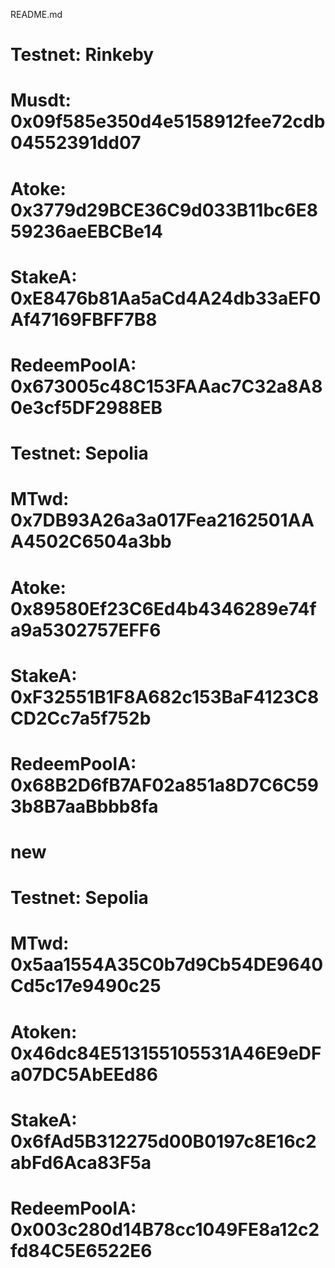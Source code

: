 README.md

# Testnet: Rinkeby

# Musdt: 0x09f585e350d4e5158912fee72cdb04552391dd07
# Atoke: 0x3779d29BCE36C9d033B11bc6E859236aeEBCBe14
# StakeA: 0xE8476b81Aa5aCd4A24db33aEF0Af47169FBFF7B8
# RedeemPoolA: 0x673005c48C153FAAac7C32a8A80e3cf5DF2988EB

# Testnet: Sepolia

# MTwd:  0x7DB93A26a3a017Fea2162501AAA4502C6504a3bb
# Atoke: 0x89580Ef23C6Ed4b4346289e74fa9a5302757EFF6
# StakeA: 0xF32551B1F8A682c153BaF4123C8CD2Cc7a5f752b
# RedeemPoolA: 0x68B2D6fB7AF02a851a8D7C6C593b8B7aaBbbb8fa

# new
# Testnet: Sepolia

# MTwd: 0x5aa1554A35C0b7d9Cb54DE9640Cd5c17e9490c25
# Atoken: 0x46dc84E513155105531A46E9eDFa07DC5AbEEd86
# StakeA: 0x6fAd5B312275d00B0197c8E16c2abFd6Aca83F5a
# RedeemPoolA: 0x003c280d14B78cc1049FE8a12c2fd84C5E6522E6